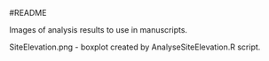 #README

Images of analysis results to use in manuscripts.

SiteElevation.png - boxplot created by AnalyseSiteElevation.R script.